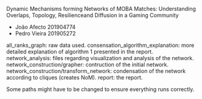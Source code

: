 Dynamic Mechanisms forming Networks of MOBA Matches: Understanding Overlaps, Topology, Resilienceand Diffusion in a Gaming Community
- João Afecto 201904774
- Pedro Vieira 201905272

all_ranks_graph: raw data used.
consensation_algorithm_explanation: more detailed explanation of algorithm 1 presented in the report.
network_analysis: files regarding visualization and analysis of the network.
network_construction/grapher: contruction of the initial network.
network_construction/transform_network: condensation of the network according to cliques (creates NoM).
report: the report.

Some paths might have to be changed to ensure everything runs correctly.
